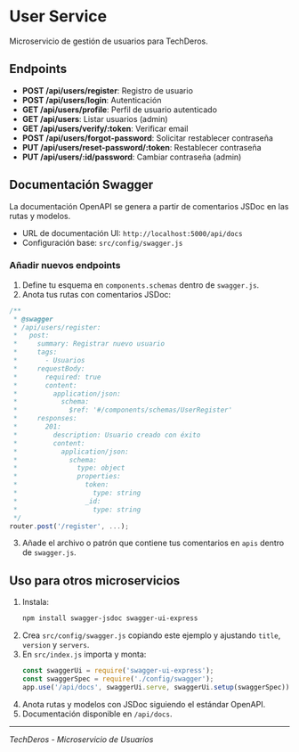 # User Service

Microservicio de gestión de usuarios para TechDeros.

## Endpoints

- **POST /api/users/register**: Registro de usuario
- **POST /api/users/login**: Autenticación
- **GET /api/users/profile**: Perfil de usuario autenticado
- **GET /api/users**: Listar usuarios (admin)
- **GET /api/users/verify/:token**: Verificar email
- **POST /api/users/forgot-password**: Solicitar restablecer contraseña
- **PUT /api/users/reset-password/:token**: Restablecer contraseña
- **PUT /api/users/:id/password**: Cambiar contraseña (admin)

## Documentación Swagger

La documentación OpenAPI se genera a partir de comentarios JSDoc en las rutas y modelos.

- URL de documentación UI: `http://localhost:5000/api/docs`
- Configuración base: `src/config/swagger.js`

### Añadir nuevos endpoints

1. Define tu esquema en `components.schemas` dentro de `swagger.js`.
2. Anota tus rutas con comentarios JSDoc:

```js
/**
 * @swagger
 * /api/users/register:
 *   post:
 *     summary: Registrar nuevo usuario
 *     tags:
 *       - Usuarios
 *     requestBody:
 *       required: true
 *       content:
 *         application/json:
 *           schema:
 *             $ref: '#/components/schemas/UserRegister'
 *     responses:
 *       201:
 *         description: Usuario creado con éxito
 *         content:
 *           application/json:
 *             schema:
 *               type: object
 *               properties:
 *                 token:
 *                   type: string
 *                 _id:
 *                   type: string
 */
router.post('/register', ...);
```

3. Añade el archivo o patrón que contiene tus comentarios en `apis` dentro de `swagger.js`.

## Uso para otros microservicios

1. Instala:
   ```sh
   npm install swagger-jsdoc swagger-ui-express
   ```
2. Crea `src/config/swagger.js` copiando este ejemplo y ajustando `title`, `version` y `servers`.
3. En `src/index.js` importa y monta:
   ```js
   const swaggerUi = require('swagger-ui-express');
   const swaggerSpec = require('./config/swagger');
   app.use('/api/docs', swaggerUi.serve, swaggerUi.setup(swaggerSpec));
   ```
4. Anota rutas y modelos con JSDoc siguiendo el estándar OpenAPI.
5. Documentación disponible en `/api/docs`.

---

_TechDeros - Microservicio de Usuarios_
